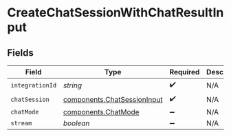 # CreateChatSessionWithChatResultInput


## Fields

| Field                                                                      | Type                                                                       | Required                                                                   | Description                                                                |
| -------------------------------------------------------------------------- | -------------------------------------------------------------------------- | -------------------------------------------------------------------------- | -------------------------------------------------------------------------- |
| `integrationId`                                                            | *string*                                                                   | :heavy_check_mark:                                                         | N/A                                                                        |
| `chatSession`                                                              | [components.ChatSessionInput](../../models/components/chatsessioninput.md) | :heavy_check_mark:                                                         | N/A                                                                        |
| `chatMode`                                                                 | [components.ChatMode](../../models/components/chatmode.md)                 | :heavy_minus_sign:                                                         | N/A                                                                        |
| `stream`                                                                   | *boolean*                                                                  | :heavy_minus_sign:                                                         | N/A                                                                        |